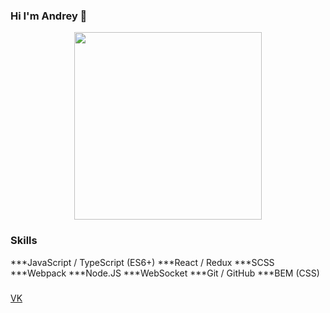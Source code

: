### Hi I'm Andrey 👋

<div id="header" align="center">
  <img src="https://media.giphy.com/media/MWRiRARGbMKBnErBHX/giphy.gif" width="300"/>
</div>

### Skills
***JavaScript / TypeScript (ES6+)
***React / Redux
***SCSS
***Webpack
***Node.JS 
***WebSocket
***Git / GitHub
***BEM (CSS)


### 
[VK](https://vk.com/begi_bratishka)
